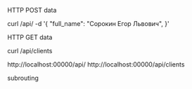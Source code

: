 
HTTP POST data

curl /api/ -d '{
    "full_name": "Сорокин Егор Львович",
}'

HTTP GET data

curl /api/clients

http://localhost:00000/api/
http://localhost:00000/api/clients


subrouting
